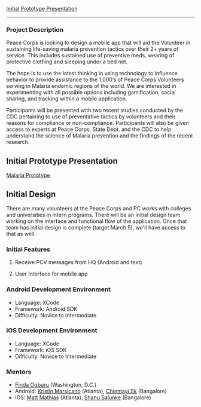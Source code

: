 [Initial Prototype Presentation](http://prezi.com/nw4b5winj4_c/malaria-meds-app/)


***
 
### Project Description
Peace Corps is looking to design a mobile app that will aid the Volunteer in sustaining life-saving malaria prevention tactics over their 2+ years of service. This includes sustained use of preventive meds, wearing of protective clothing and sleeping under a bed net.
 
The hope is to use the latest thinking in using technology to influence behavior to provide assistance to the 1,000’s of Peace Corps Volunteers serving in Malaria endemic regions of the world. We are interested in experimenting with all possible options including gamification, social sharing, and tracking within a mobile application.
 
Participants will be presented with two recent studies conducted by the CDC pertaining to use of preventative tactics by volunteers and their reasons for compliance or non-compliance. Participants will also be given access to experts at Peace Corps, State Dept. and the CDC to help understand the science of Malaria prevention and the findings of the recent research.

## Initial Prototype Presentation
[Malaria Prototype](https://drive.google.com/#folders/0B9MzOsFzUZFWWklZY1VKMzNCWUk)

## Initial Design
There are many volunteers at the Peace Corps and PC works with colleges and universities in intern programs.  There will be an initial design team working on the interface and functional flow of the application. Once that team has initial design is complete (target March 5), we'll have access to that as well.

### Initial Features

1. Receive PCV messages from HQ (Android and text)

2. User Interface for mobile app

### Android Development Environment

* Language: XCode 
* Framework: Android SDK
* Difficulty: Novice to Intermediate

### iOS Development Environment

* Language: XCode
* Framework: iOS SDK
* Difficulty: Novice to Intermediate

### Mentors
* [Finda Ogburu](http://ihudiyaogburu.com/) (Washington, D.C.)
* Android: [Kristin Marsicano](https://twitter.com/kristinmars) (Atlanta), [Chinmayi Sk](http://about.me/chinmayisk) (Bangalore)
* iOS: [Matt Mathias](http://www.bignerdranch.com/about_us/nerds/matt_mathias) (Atlanta), [Shanu Salunke](https://www.linkedin.com/in/shanusalunke) (Bangalore)